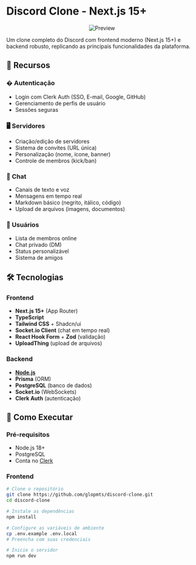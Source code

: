 # Discord Clone - Next.js 15+

<p align="center">
  <img src="https://k75mjkjgco.ufs.sh/f/wiGIa3OsPCpWea8FORzpiwLd4IDv86s15lEKZqNb7tgaA2Fj" alt="Preview">
</p>

Um clone completo do Discord com frontend moderno (Next.js 15+) e backend robusto, replicando as principais funcionalidades da plataforma.

## 🌟 Recursos

### � Autenticação

- Login com Clerk Auth (SSO, E-mail, Google, GitHub)
- Gerenciamento de perfis de usuário
- Sessões seguras

### 🖥️ Servidores

- Criação/edição de servidores
- Sistema de convites (URL única)
- Personalização (nome, ícone, banner)
- Controle de membros (kick/ban)

### 💬 Chat

- Canais de texto e voz
- Mensagens em tempo real
- Markdown básico (negrito, itálico, código)
- Upload de arquivos (imagens, documentos)

### 👥 Usuários

- Lista de membros online
- Chat privado (DM)
- Status personalizável
- Sistema de amigos

## 🛠️ Tecnologias

### Frontend

- **Next.js 15+** (App Router)
- **TypeScript**
- **Tailwind CSS** + Shadcn/ui
- **Socket.io Client** (chat em tempo real)
- **React Hook Form** + **Zod** (validação)
- **UploadThing** (upload de arquivos)

### Backend

- **[Node.js](https://github.com/glopmts/backend-discord-chat)**
- **Prisma** (ORM)
- **PostgreSQL** (banco de dados)
- **Socket.io** (WebSockets)
- **Clerk Auth** (autenticação)

## 🚀 Como Executar

### Pré-requisitos

- Node.js 18+
- PostgreSQL
- Conta no [Clerk](https://clerk.dev)

### Frontend

```bash
# Clone o repositório
git clone https://github.com/glopmts/discord-clone.git
cd discord-clone

# Instale as dependências
npm install

# Configure as variáveis de ambiente
cp .env.example .env.local
# Preencha com suas credenciais

# Inicie o servidor
npm run dev
```
